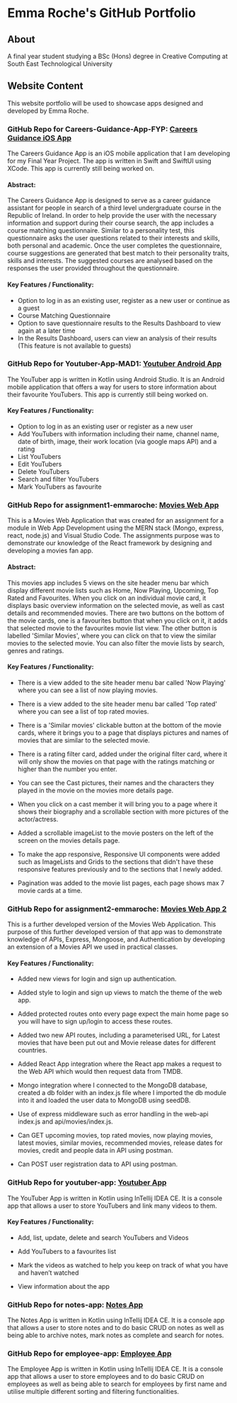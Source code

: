 # Emma Roche's GitHub Portfolio

## About

A final year student studying a BSc (Hons) degree in Creative Computing at South East Technological University

## Website Content

This website portfolio will be used to showcase apps designed and developed by Emma Roche. 

### GitHub Repo for Careers-Guidance-App-FYP: [Careers Guidance iOS App](https://github.com/emmaroche/Careers-Guidance-App-FYP.git)

The Careers Guidance App is an iOS mobile application that I am developing for my Final Year Project. The app is written in Swift and SwiftUI using XCode. This app is currently still being worked on.

#### Abstract: 

The Careers Guidance App is designed to serve as a career guidance assistant for people in search of a third level undergraduate course in the Republic of Ireland. In order to help provide the user with the necessary information and support during their course search, the app includes a course matching questionnaire. Similar to a personality test, this questionnaire asks the user questions related to their interests and skills, both personal and academic. Once the user completes the questionnaire, course suggestions are generated that best match to their personality traits, skills and interests. The suggested courses are analysed based on the responses the user provided throughout the questionnaire.

#### Key Features / Functionality:

- Option to log in as an existing user, register as a new user or continue as a guest
- Course Matching Questionnaire
- Option to save questionnaire results to the Results Dashboard to view again at a later time
- In the Results Dashboard, users can view an analysis of their results (This feature is not available to guests)

### GitHub Repo for Youtuber-App-MAD1: [Youtuber Android App](https://github.com/emmaroche/Youtuber-App-MAD1.git)

The YouTuber app is written in Kotlin using Android Studio. It is an Android mobile application that offers a way for users to store information about their favourite YouTubers. This app is currently still being worked on.

#### Key Features / Functionality:

- Option to log in as an existing user or register as a new user
- Add YouTubers with information including their name, channel name, date of birth, image, their work location (via google maps API) and a rating
- List YouTubers
- Edit YouTubers
- Delete YouTubers
- Search and filter YouTubers
- Mark YouTubers as favourite 

### GitHub Repo for assignment1-emmaroche: [Movies Web App](https://github.com/emmaroche/assignment1-emmaroche.git)

This is a Movies Web Application that was created for an assignment for a module in Web App Development using the MERN stack (Mongo, express, react, node.js) and Visual Studio Code. The assignments purpose was to demonstrate our knowledge of the React framework by designing and developing a movies fan app.

#### Abstract: 

This movies app includes 5 views on the site header menu bar which display different movie lists such as Home, Now Playing, Upcoming, Top Rated and Favourites. When you click on an individual movie card, it displays basic overview information on the selected movie, as well as cast details and recommended movies. There are two buttons on the bottom of the movie cards, one is a favourites button that when you click on it, it adds that selected movie to the favourites movie list view. The other button is labelled 'Similar Movies', where you can click on that to view the similar movies to the selected movie. You can also filter the movie lists by search, genres and ratings.

#### Key Features / Functionality:

+ There is a view added to the site header menu bar called 'Now Playing' where you can see a list of now playing movies.

+ There is a view added to the site header menu bar called 'Top rated' where you can see a list of top rated movies.

+ There is a 'Similar movies' clickable button at the bottom of the movie cards, where it brings you to a page that displays pictures and names of movies that are similar to the selected movie.

+ There is a rating filter card, added under the original filter card, where it will only show the movies on that page with the ratings matching or higher than the number you enter.

+ You can see the Cast pictures, their names and the characters they played in the movie on the movies more details page.

+ When you click on a cast member it will bring you to a page where it shows their biography and a scrollable section with more pictures of the actor/actress.

+ Added a scrollable imageList to the movie posters on the left of the screen on the movies details page.

+ To make the app responsive, Responsive UI components were added such as ImageLists and Grids to the sections that didn't have these responsive features previously and to the sections that I newly added.

+ Pagination was added to the movie list pages, each page shows max 7 movie cards at a time.

### GitHub Repo for assignment2-emmaroche: [Movies Web App 2](https://github.com/emmaroche/assignment2-emmaroche.git)

This is a further developed version of the Movies Web Application. This purpose of this further developed version of that app was to demonstrate knowledge of APIs, Express, Mongoose, and Authentication by developing an extension of a Movies API we used in practical classes.

#### Key Features / Functionality:

 + Added new views for login and sign up authentication.

 + Added style to login and sign up views to match the theme of the web app.

 + Added protected routes onto every page expect the main home page so you will have to sign up/login to access these routes.

 + Added two new API routes, including a parameterised URL, for Latest movies that have been put out and Movie release dates for different countries.

 + Added React App integration where the React app makes a request to the Web API which would then request data from TMDB.

 + Mongo integration where I connected to the MongoDB database, created a db folder with an index.js file where I imported the db module into it and loaded the user data to MongoDB using seedDB.

 + Use of express middleware such as error handling in the web-api index.js and api/movies/index.js.

 + Can GET upcoming movies, top rated movies, now playing movies, latest movies, similar movies, recommended movies, release dates for movies, credit and people data in API using postman.

 + Can POST user registration data to API using postman.

### GitHub Repo for youtuber-app: [Youtuber App](https://github.com/emmaroche/youtuber-app.git)

The YouTuber App is written in Kotlin using InTellij IDEA CE. It is a console app that allows a user to store YouTubers and link many videos to them.

#### Key Features / Functionality:

- Add, list, update, delete and search YouTubers and Videos
           
- Add YouTubers to a favourites list
           
- Mark the videos as watched to help you keep on track of what you have and haven’t watched
           
- View information about the app

### GitHub Repo for notes-app: [Notes App](https://github.com/emmaroche/notes-app.git)

The Notes App is written in Kotlin using InTellij IDEA CE. It is a console app that allows a user to store notes and to do basic CRUD on notes as well as being able to archive notes, mark notes as complete and search for notes.

### GitHub Repo for employee-app: [Employee App](https://github.com/emmaroche/employee-app.git)

The Employee App is written in Kotlin using InTellij IDEA CE. It is a console app that allows a user to store employees and to do basic CRUD on employees as well as being able to search for employees by first name and utilise multiple different sorting and filtering functionalities.
